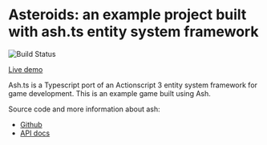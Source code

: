 # Asteroids: an example project built with ash.ts entity system framework
![Build Status](https://github.com/icek/asteroids/workflows/Publish/badge.svg)

[Live demo](https://icek.github.io/asteroids)

Ash.ts is a Typescript port of an Actionscript 3 entity system framework for game development. This is an example game built using Ash.

Source code and more information about ash:

* [Github](https://github.com/icek/ash)
* [API docs](https://icek.github.io/ash)
